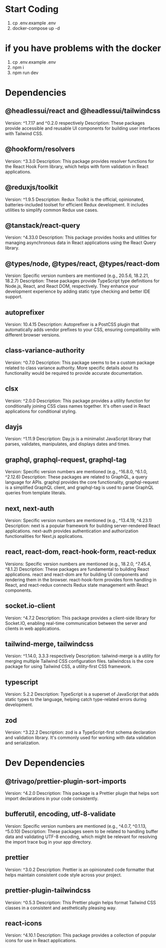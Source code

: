 # Start Coding
1. cp .env.example .env
2. docker-compose up -d

# if you have problems with the docker 
1. cp .env.example .env
2. npm i
3. npm run dev

# Dependencies
## @headlessui/react and @headlessui/tailwindcss
Version: ^1.7.17 and ^0.2.0 respectively
Description: These packages provide accessible and reusable UI components for building user interfaces with Tailwind CSS.

## @hookform/resolvers
Version: ^3.3.0
Description: This package provides resolver functions for the React Hook Form library, which helps with form validation in React applications.

## @reduxjs/toolkit
Version: ^1.9.5
Description: Redux Toolkit is the official, opinionated, batteries-included toolset for efficient Redux development. It includes utilities to simplify common Redux use cases.

## @tanstack/react-query
Version: ^4.33.0
Description: This package provides hooks and utilities for managing asynchronous data in React applications using the React Query library.

## @types/node, @types/react, @types/react-dom
Version: Specific version numbers are mentioned (e.g., 20.5.6, 18.2.21, 18.2.7)
Description: These packages provide TypeScript type definitions for Node.js, React, and React DOM, respectively. They enhance your development experience by adding static type checking and better IDE support.

## autoprefixer
Version: 10.4.15
Description: Autoprefixer is a PostCSS plugin that automatically adds vendor prefixes to your CSS, ensuring compatibility with different browser versions.

## class-variance-authority
Version: ^0.7.0
Description: This package seems to be a custom package related to class variance authority. More specific details about its functionality would be required to provide accurate documentation.

## clsx
Version: ^2.0.0
Description: This package provides a utility function for conditionally joining CSS class names together. It's often used in React applications for conditional styling.

## dayjs
Version: ^1.11.9
Description: Day.js is a minimalist JavaScript library that parses, validates, manipulates, and displays dates and times.

## graphql, graphql-request, graphql-tag
Version: Specific version numbers are mentioned (e.g., ^16.8.0, ^6.1.0, ^2.12.6)
Description: These packages are related to GraphQL, a query language for APIs. graphql provides the core functionality, graphql-request is a simplified GraphQL client, and graphql-tag is used to parse GraphQL queries from template literals.

## next, next-auth
Version: Specific version numbers are mentioned (e.g., ^13.4.19, ^4.23.1)
Description: next is a popular framework for building server-rendered React applications. next-auth provides authentication and authorization functionalities for Next.js applications.

## react, react-dom, react-hook-form, react-redux
Versions: Specific version numbers are mentioned (e.g., 18.2.0, ^7.45.4, ^8.1.2)
Description: These packages are fundamental to building React applications. react and react-dom are for building UI components and rendering them in the browser. react-hook-form provides form handling in React, and react-redux connects Redux state management with React components.

## socket.io-client
Version: ^4.7.2
Description: This package provides a client-side library for Socket.IO, enabling real-time communication between the server and clients in web applications.

## tailwind-merge, tailwindcss
Version: ^1.14.0, 3.3.3 respectively
Description: tailwind-merge is a utility for merging multiple Tailwind CSS configuration files. tailwindcss is the core package for using Tailwind CSS, a utility-first CSS framework.

## typescript
Version: 5.2.2
Description: TypeScript is a superset of JavaScript that adds static types to the language, helping catch type-related errors during development.

## zod
Version: ^3.22.2
Description: zod is a TypeScript-first schema declaration and validation library. It's commonly used for working with data validation and serialization.

# Dev Dependencies

## @trivago/prettier-plugin-sort-imports
Version: ^4.2.0
Description: This package is a Prettier plugin that helps sort import declarations in your code consistently.

## bufferutil, encoding, utf-8-validate
Version: Specific version numbers are mentioned (e.g., ^4.0.7, ^0.1.13, ^5.0.10)
Description: These packages seem to be related to handling buffer data and validating UTF-8 encoding, which might be relevant for resolving the import trace bug in your app directory.

## prettier
Version: ^3.0.2
Description: Prettier is an opinionated code formatter that helps maintain consistent code style across your project.

## prettier-plugin-tailwindcss
Version: ^0.5.3
Description: This Prettier plugin helps format Tailwind CSS classes in a consistent and aesthetically pleasing way.

## react-icons
Version: ^4.10.1
Description: This package provides a collection of popular icons for use in React applications.
